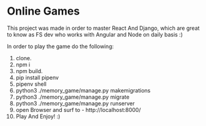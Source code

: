 # Online Games

This project was made in order to master React And Django,
which are great to know as FS dev who works with Angular and Node on daily basis :)

In order to play the game do the following:

1. clone.
2. npm i
3. npm build.
4. pip install pipenv
5. pipenv shell
6. python3 ./memory_game/manage.py makemigrations
7. python3 ./memory_game/manage.py migrate
7. python3 ./memory_game/manage.py runserver
8. open Browser and surf to - http://localhost:8000/
9. Play And Enjoy! :)
